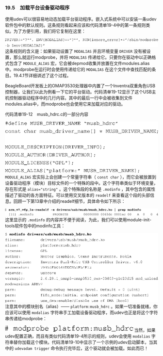 ### 19.5　加载平台设备驱动程序

使用udev可以很容易地动态加载平台驱动程序。嵌入式系统中可以安装一条udev软件包中的默认规则。这条规则看起来应该和代码清单19-4中的第一条规则类似。为了方便引用，我们将它复制在这里：



![612.png](../images/612.png)
这条规则的含义是：如果驱动设置了 `MODALIAS` 并且环境变量 `DRIVER` 没有被设置，那么就运行modprobe，并将 `MODALIAS` 传递给它。只要你在驱动中以正确格式包含了 `MODULE_ALIAS` 宏，它会被depmod收集并放置在文件modules.alias中。modprobe在运行时会使用传递给它的 `MODALIAS` 在这个文件中查找匹配的条目。19.4.1节详细讲述了这个过程。

BeagleBoard开发板上的OMAP3530处理器中内置了一个Inventra双重角色USB控制器，让我们以此为例看一下它的平台驱动。代码清单19-12显示了这个USB主机控制器驱动程序中的几行内容。其中的最后一行中会被收集到文件modules.alias中，而modprobe也会使用它来加载对应的驱动。

代码清单19-12　musb_hdrc.c的一部分内容



![613.png](../images/613.png)
`MODULE_ALIAS` 宏实际上会创建一个常量字符串（ `const char` ），而它会被放置到设备驱动程序（模块）目标文件的一个特殊的段中。这个字符串类似于环境变量，存在形式是 `alias="string"` 。这个特殊段的名称是 `.modinfo` ，其中包含的属性描述了驱动的各方面特征。可以使用交叉版本的 `readelf` 来查看这个段的头部信息。回顾一下第13章中介绍的readelf细节，具体命令如下所示：



![614.png](../images/614.png)
这里显示的 `.modinfo` 的内容并不便于阅读，为此，我们可以使用module-init-tools软件包中的modinfo工具：



![615.png](../images/615.png)
注意其中的模块别名（alias）—— `platform:musb_hdrc` 。如果一切准备就绪，你应该可以使用 `modalias` 字符串手工加载设备驱动程序，而udev也正是将这个字符串传递给modprobe：



![616.png](../images/616.png)
当然，如果udev配置正确，而且有类似代码清单19-4所示的规则，udev会使用 `modalias` 字符串替你加载这个模块。代码清单19-10中显示了一个示例的udev启动脚本，当其中的 `udevadam trigger` 命令执行完毕后，这个驱动就会被加载。如此而已！

